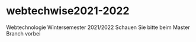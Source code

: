 # webtechwise2021-2022
Webtechnologie Wintersemester 2021/2022
Schauen Sie bitte beim Master Branch vorbei 
